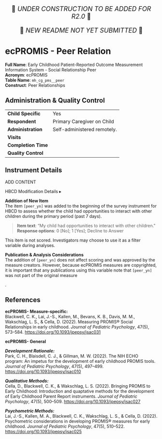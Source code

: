 <p style="text-align: center; font-size: 1.5em;">🚧 <i>UNDER CONSTRUCTION TO BE ADDED FOR R2.0</i> 🚧 </p>
<p style="text-align: center; font-size: 1.5em;">🚧 <i>NEW README NOT YET SUBMITTED</i> 🚧 </p>

# ecPROMIS - Peer Relation

**Full Name**: Early Childhood Patient-Reported Outcome Measurement Information System - Social Relationship Peer              
**Acronym**: ecPROMIS                         
**Table Name**: `mh_cg_pms__peer`       
**Construct**: Peer Relationships

## Administration & Quality Control

<table class="table-no-vertical-lines" style="width: 100%; border-collapse: collapse; table-layout: fixed;">
<tbody>
<tr><td><b>Child Specific</b></td>
<td>Yes</td></tr>
<tr><td><b>Respondent</b></td>
<td>Primary Caregiver on Child</td></tr>
<tr><td><b>Administration</b></td>
<td style="word-wrap: break-word; white-space: normal;">Self-administered remotely.</td></tr>
<tr><td><b>Visits</b></td>
<td></td></tr>
<tr><td><b>Completion Time</b></td>
<td></td></tr>
<tr><td><b>Quality Control</b></td>
<td style="word-wrap: break-word; white-space: normal;"></td></tr>
</tbody>
</table>

## Instrument Details

ADD CONTENT


<div id="hbcd-mod" class="table-banner" onclick="toggleCollapse(this)">
  <span class="emoji"><i class="fa fa-gear"></i></span>
  <span class="text-with-link">
    <span class="text">HBCD Modification Details</span>
    <a class="anchor-link" href="#hbcd-mod" title="Copy link">
      <i class="fa-solid fa-link"></i>
    </a>
  </span>
  <span class="arrow">▸</span>
</div>
<div class="collapsible-content">
  <p><b>Addition of New Item</b><br>
  The item <code>[peer_yn]</code> was added to the beginning of the survey instrument for HBCD to assess whether the child had opportunities to interact with other children during the primary period (past 7 days).</p>
  <blockquote>
    <strong>Item text</strong>: “My child had opportunities to interact with other children."<br>
    <strong>Response options</strong>: 0 [No]; 1 [Yes]; Decline to Answer
  </blockquote>
  <p>This item is not scored. Investigators may choose to use it as a filter variable during analyses.</p>
  <p><b>Publication & Analysis Considerations</b><br>
  The addition of <code>[peer_yn]</code> does not affect scoring and was approved by the measure creators. However, because ecPROMIS measures are copyrighted, it is important that any publications using this variable note that <code>[peer_yn]</code> was not part of the original measure</p>.
</div>

## References
<div class="references"> 
<p><b>ecPROMIS- Measure-specific:</b><br>
Blackwell, C. K., Lai, J.-S., Kallen, M., Bevans, K. B., Davis, M. M., Wakschlag, L. S., & Cella, D. (2022). Measuring PROMIS® Social Relationships in early childhood. <i>Journal of Pediatric Psychology</i>, 47(5), 573–584. <a href="https://doi.org/10.1093/jpepsy/jsac031" target="_blank">https://doi.org/10.1093/jpepsy/jsac031</a></p>  

<p><b>ecPROMIS- General</b></p> 

<p><b><i>Development Rationale:</i></b><br>
Park, C. H., Blaisdell, C. J., & Gillman, M. W. (2022). The NIH ECHO program: An impetus for the development of early childhood PROMIS tools. <i>Journal of Pediatric Psychology</i>, 47(5), 497–499. <a href="https://doi.org/10.1093/jpepsy/jsac010" target="_blank">https://doi.org/10.1093/jpepsy/jsac010</a></p>

<p><b><i>Qualitative Methods:</i></b><br>
Cella, D., Blackwell, C. K., & Wakschlag, L. S. (2022). Bringing PROMIS to Early Childhood: Introduction and quaptative methods for the development of Early Childhood Parent Report instruments. <i>Journal of Pediatric Psychology</i>, 47(5), 500–509. <a href="https://doi.org/10.1093/jpepsy/jsac027" target="_blank">https://doi.org/10.1093/jpepsy/jsac027</a></p>  

<p><b><i>Psychometric Methods:</i></b><br>
Lai, J.-S., Kallen, M. A., Blackwell, C. K., Wakschlag, L. S., & Cella, D. (2022). Psychometric considerations in developing PROMIS® measures for early childhood. <i>Journal of Pediatric Psychology</i>, 47(5), 510–522. <a href="https://doi.org/10.1093/jpepsy/jsac025" target="_blank">https://doi.org/10.1093/jpepsy/jsac025</a></p>  
</div>
<br>


